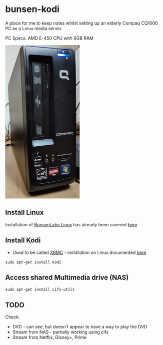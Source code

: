 # bunsen-kodi

A place for me to keep notes whilst setting up an elderly Compaq CQ1000 PC as a Linux media server.

PC Specs:
AMD E-450 CPU with 6GB RAM

![image of Compaq CQ1000 PC](images/CompaqCP1000.jpg "Compaq CQ1000 PC")

## Install Linux

Installation of [BunsenLabs Linux](https://www.bunsenlabs.org/) has already been covered [here](bunsen-retrogaming.md)

## Install Kodi

   * Used to be called [XBMC](https://github.com/xbmc/xbmc) - installation on Linux documented [here](https://kodi.wiki/view/HOW-TO:Install_Kodi_for_Linux#Debian)
   
```
sudo apt-get install kodi
```

## Access shared Multimedia drive (NAS)

```
sudo apt-get install cifs-utils
```

## TODO

Check:

* DVD - can see, but doesn't appear to have a way to play the DVD
* Stream from NAS - partially working using cifs
* Stream from Netflix, Disney+, Prime
